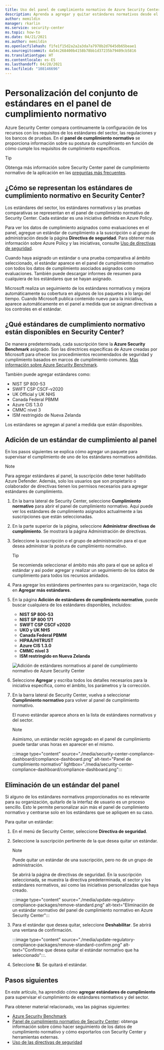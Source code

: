 ```yaml
---
title: Uso del panel de cumplimiento normativo de Azure Security Center
description: Aprenda a agregar y quitar estándares normativos desde el panel de cumplimiento normativo de Security Center
author: memildin
manager: rkarlin
ms.service: security-center
ms.topic: how-to
ms.date: 04/21/2021
ms.author: memildin
ms.openlocfilehash: f1fe1f15d2a2a2a3da7a7978b2d7645db65beae1
ms.sourcegitcommit: 4a54c268400b4158b78bb1d37235b79409cb5816
ms.translationtype: HT
ms.contentlocale: es-ES
ms.lasthandoff: 04/28/2021
ms.locfileid: "108146696"
---
```

# <a name="customize-the-set-of-standards-in-your-regulatory-compliance-dashboard"></a>Personalización del conjunto de estándares en el panel de cumplimiento normativo

Azure Security Center compara continuamente la configuración de los recursos con los requisitos de los estándares del sector, las regulaciones y los bancos de pruebas. En el **panel de cumplimiento normativo** se proporciona información sobre su postura de cumplimiento en función de cómo cumple los requisitos de cumplimiento específicos.

> [!TIP]
> Obtenga más información sobre Security Center panel de cumplimiento normativo de la aplicación en las [preguntas más frecuentes](security-center-compliance-dashboard.md#faq---regulatory-compliance-dashboard).

## <a name="how-are-regulatory-compliance-standards-represented-in-security-center"></a>¿Cómo se representan los estándares de cumplimiento normativo en Security Center?

Los estándares del sector, los estándares normativos y las pruebas comparativas se representan en el panel de cumplimiento normativo de Security Center. Cada estándar es una iniciativa definida en Azure Policy.

Para ver los datos de cumplimiento asignados como evaluaciones en el panel, agregue un estándar de cumplimiento a la suscripción o al grupo de administración desde la página **Directiva de seguridad**. Para obtener más información sobre Azure Policy y las iniciativas, consulte [Uso de directivas de seguridad](tutorial-security-policy.md).

Cuando haya asignado un estándar o una prueba comparativa al ámbito seleccionado, el estándar aparece en el panel de cumplimiento normativo con todos los datos de cumplimiento asociados asignados como evaluaciones. También puede descargar informes de resumen para cualquiera de los estándares que se hayan asignado.

Microsoft realiza un seguimiento de los estándares normativos y mejora automáticamente su cobertura en algunos de los paquetes a lo largo del tiempo. Cuando Microsoft publica contenido nuevo para la iniciativa, aparece automáticamente en el panel a medida que se asignan directivas a los controles en el estándar.


## <a name="what-regulatory-compliance-standards-are-available-in-security-center"></a>¿Qué estándares de cumplimiento normativo están disponibles en Security Center?

De manera predeterminada, cada suscripción tiene la **Azure Security Benchmark** asignado. Son las directrices específicas de Azure creadas por Microsoft para ofrecer los procedimientos recomendados de seguridad y cumplimiento basados en marcos de cumplimiento comunes. [Mas información sobre Azure Security Benchmark](/security/benchmark/azure/introduction).

También puede agregar estándares como:

- NIST SP 800-53
- SWIFT CSP CSCF-v2020
- UK Official y UK NHS
- Canada Federal PBMM
- Azure CIS 1.3.0
- CMMC nivel 3
- ISM restringido de Nueva Zelanda

Los estándares se agregan al panel a medida que están disponibles.


## <a name="add-a-regulatory-standard-to-your-dashboard"></a>Adición de un estándar de cumplimiento al panel

En los pasos siguientes se explica cómo agregar un paquete para supervisar el cumplimiento de uno de los estándares normativos admitidas.

> [!NOTE]
> Para agregar estándares al panel, la suscripción debe tener habilitado Azure Defender. Además, solo los usuarios que son propietario o colaborador de directivas tienen los permisos necesarios para agregar estándares de cumplimiento. 

1. En la barra lateral de Security Center, seleccione **Cumplimiento normativo** para abrir el panel de cumplimiento normativo. Aquí puede ver los estándares de cumplimiento asignados actualmente a las suscripciones que están seleccionadas.   

1. En la parte superior de la página, seleccione **Administrar directivas de cumplimiento**. Se mostrará la página Administración de directivas.

1. Seleccione la suscripción o el grupo de administración para el que desea administrar la postura de cumplimiento normativo. 

    > [!TIP]
    > Se recomienda seleccionar el ámbito más alto para el que se aplica el estándar y así poder agregar y realizar un seguimiento de los datos de cumplimiento para todos los recursos anidados. 

1. Para agregar los estándares pertinentes para su organización, haga clic en **Agregar más estándares**. 

1. En la página **Adición de estándares de cumplimiento normativo**, puede buscar cualquiera de los estándares disponibles, incluidos:

    - **NIST SP 800-53**
    - **NIST SP 800 171**
    - **SWIFT CSP CSCF v2020**
    - **UKO y UK NHS**
    - **Canada Federal PBMM**
    - **HIPAA/HITRUST**
    - **Azure CIS 1.3.0**
    - **CMMC nivel 3**
    - **ISM restringido en Nueva Zelanda**
    
    ![Adición de estándares normativos al panel de cumplimiento normativo de Azure Security Center](./media/update-regulatory-compliance-packages/dynamic-regulatory-compliance-additional-standards.png)

1. Seleccione **Agregar** y escriba todos los detalles necesarios para la iniciativa específica, como el ámbito, los parámetros y la corrección.

1. En la barra lateral de Security Center, vuelva a seleccionar **Cumplimiento normativo** para volver al panel de cumplimiento normativo.

    El nuevo estándar aparece ahora en la lista de estándares normativos y del sector. 

    > [!NOTE]
    > Asimismo, un estándar recién agregado en el panel de cumplimiento puede tardar unas horas en aparecer en el mismo.

    :::image type="content" source="./media/security-center-compliance-dashboard/compliance-dashboard.png" alt-text="Panel de cumplimiento normativo" lightbox="./media/security-center-compliance-dashboard/compliance-dashboard.png":::

## <a name="remove-a-standard-from-your-dashboard"></a>Eliminación de un estándar del panel

Si alguno de los estándares normativos proporcionados no es relevante para su organización, quitarlo de la interfaz de usuario es un proceso sencillo. Esto le permite personalizar aún más el panel de cumplimiento normativo y centrarse solo en los estándares que se apliquen en su caso.

Para quitar un estándar:

1. En el menú de Security Center, seleccione **Directiva de seguridad**.

1. Seleccione la suscripción pertinente de la que desea quitar un estándar.

    > [!NOTE]
    > Puede quitar un estándar de una suscripción, pero no de un grupo de administración. 

    Se abrirá la página de directivas de seguridad. En la suscripción seleccionada, se muestra la directiva predeterminada, el sector y los estándares normativos, así como las iniciativas personalizadas que haya creado.

    :::image type="content" source="./media/update-regulatory-compliance-packages/remove-standard.png" alt-text="Eliminación de un estándar normativo del panel de cumplimiento normativo en Azure Security Center":::

1. Para el estándar que desea quitar, seleccione **Deshabilitar**. Se abrirá una ventana de confirmación.

    :::image type="content" source="./media/update-regulatory-compliance-packages/remove-standard-confirm.png" alt-text="Confirme que desea quitar el estándar normativo que ha seleccionado":::.

1. Seleccione **Sí**. Se quitará el estándar. 


## <a name="next-steps"></a>Pasos siguientes

En este artículo, ha aprendido cómo **agregar estándares de cumplimiento** para supervisar el cumplimiento de estándares normativos y del sector.

Para obtener material relacionado, vea las páginas siguientes:

- [Azure Security Benchmark](/security/benchmark/azure/introduction)
- [Panel de cumplimiento normativo de Security Center](security-center-compliance-dashboard.md): obtenga información sobre cómo hacer seguimiento de los datos de cumplimiento normativo y cómo exportarlos con Security Center y herramientas externas.
- [Uso de las directivas de seguridad](tutorial-security-policy.md)